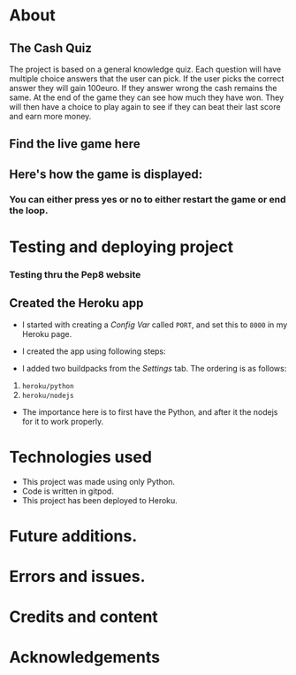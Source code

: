 # About

## The Cash Quiz

The project is based on a general knowledge quiz.  Each question will have multiple choice answers that the user can pick. 
If the user picks the correct answer they will gain 100euro. If they answer wrong the cash remains the same.
At the end of the game they can see how much they have won. They will then have a choice to play again to see if they
can beat their last score and earn more money.


## Find the live game here


## Here's how the game is displayed:  



### You can either press yes or no to either restart the game or end the loop.  

# Testing and deploying project

### Testing thru the Pep8 website 


## Created the Heroku app

* I started with creating a _Config Var_ called `PORT`, and set this to `8000` in my Heroku page.  

* I created the app using following steps:  
* I added two buildpacks from the _Settings_ tab. The ordering is as follows:

1. `heroku/python`
2. `heroku/nodejs`

* The importance here is to first have the Python, and after it the nodejs for it to work properly.

# Technologies used

* This project was made using only Python.  
* Code is written in gitpod.  
* This project has been deployed to Heroku.  

# Future additions.   


# Errors and issues. 



# Credits and content
 

# Acknowledgements
 